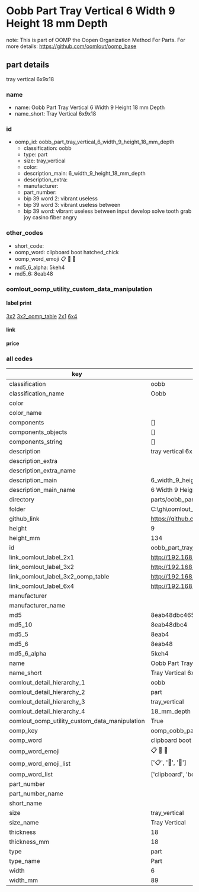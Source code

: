 # Oobb Part Tray Vertical 6 Width 9 Height 18 mm Depth  

note: This is part of OOMP the Oopen Organization Method For Parts. For more details: https://github.com/oomlout/oomp_base

##  part details
  



tray vertical 6x9x18



### name
* name: Oobb Part Tray Vertical 6 Width 9 Height 18 mm Depth
* name_short: Tray Vertical 6x9x18 
### id
* oomp_id: oobb_part_tray_vertical_6_width_9_height_18_mm_depth
  * classification: oobb
  * type: part
  * size: tray_vertical
  * color: 
  * description_main: 6_width_9_height_18_mm_depth
  * description_extra: 
  * manufacturer: 
  * part_number: 
  * bip 39 word 2: vibrant useless
  * bip 39 word 3: vibrant useless between
  * bip 39 word: vibrant useless between input develop solve tooth grab joy casino fiber angry

### other_codes
* short_code: 
* oomp_word: clipboard boot hatched_chick
* oomp_word_emoji :clipboard: :boot: :hatched_chick:
* md5_6_alpha: 5keh4
* md5_6: 8eab48






### oomlout_oomp_utility_custom_data_manipulation
#### label print
[3x2](http://192.168.1.245:1112/?label=oomp%205keh4)
[3x2_oomp_table](http://192.168.1.108:1112/?label=oomp%205keh4)
[2x1](http://192.168.1.242:1112/?label=oomp%205keh4)
[6x4](http://192.168.1.55:1112/?label=oomp%205keh4)    

#### link

                              

#### price







### all codes 
| key | value |  
| --- | --- |  
| classification | oobb |  
| classification_name | Oobb |  
| color |  |  
| color_name |  |  
| components | [] |  
| components_objects | [] |  
| components_string | [] |  
| description | tray vertical 6x9x18 |  
| description_extra |  |  
| description_extra_name |  |  
| description_main | 6_width_9_height_18_mm_depth |  
| description_main_name | 6 Width 9 Height 18 mm Depth |  
| directory | parts/oobb_part_tray_vertical_6_width_9_height_18_mm_depth |  
| folder | C:\gh\oomlout_oobb_version_4_generated_parts\parts\oobb_part_tray_vertical_6_width_9_height_18_mm_depth |  
| github_link | https://github.com/oomlout/oomlout_oomp_part_src/tree/main/parts/oobb_part_tray_vertical_6_width_9_height_18_mm_depth |  
| height | 9 |  
| height_mm | 134 |  
| id | oobb_part_tray_vertical_6_width_9_height_18_mm_depth |  
| link_oomlout_label_2x1 | http://192.168.1.242:1112/?label=oomp%205keh4 |  
| link_oomlout_label_3x2 | http://192.168.1.245:1112/?label=oomp%205keh4 |  
| link_oomlout_label_3x2_oomp_table | http://192.168.1.108:1112/?label=oomp%205keh4 |  
| link_oomlout_label_6x4 | http://192.168.1.55:1112/?label=oomp%205keh4 |  
| manufacturer |  |  
| manufacturer_name |  |  
| md5 | 8eab48dbc4655c9b3b9e474a2b7c079b |  
| md5_10 | 8eab48dbc4 |  
| md5_5 | 8eab4 |  
| md5_6 | 8eab48 |  
| md5_6_alpha | 5keh4 |  
| name | Oobb Part Tray Vertical 6 Width 9 Height 18 mm Depth |  
| name_short | Tray Vertical 6x9x18  |  
| oomlout_detail_hierarchy_1 | oobb |  
| oomlout_detail_hierarchy_2 | part |  
| oomlout_detail_hierarchy_3 | tray_vertical |  
| oomlout_detail_hierarchy_4 | 18_mm_depth |  
| oomlout_oomp_utility_custom_data_manipulation | True |  
| oomp_key | oomp_oobb_part_tray_vertical_6_width_9_height_18_mm_depth |  
| oomp_word | clipboard boot hatched_chick |  
| oomp_word_emoji | :clipboard: :boot: :hatched_chick: |  
| oomp_word_emoji_list | [':clipboard:', ':boot:', ':hatched_chick:'] |  
| oomp_word_list | ['clipboard', 'boot', 'hatched_chick'] |  
| part_number |  |  
| part_number_name |  |  
| short_name |  |  
| size | tray_vertical |  
| size_name | Tray Vertical |  
| thickness | 18 |  
| thickness_mm | 18 |  
| type | part |  
| type_name | Part |  
| width | 6 |  
| width_mm | 89 |  
